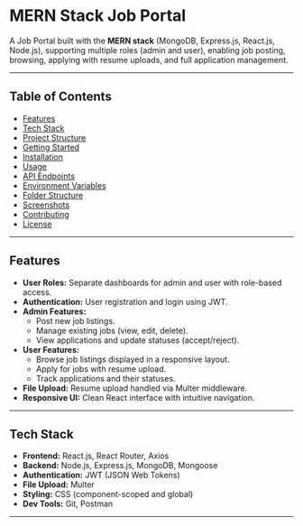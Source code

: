 # MERN Stack Job Portal

A Job Portal built with the **MERN stack** (MongoDB, Express.js, React.js, Node.js), supporting multiple roles (admin and user), enabling job posting, browsing, applying with resume uploads, and full application management.

---

## Table of Contents

- [Features](#features)
- [Tech Stack](#tech-stack)
- [Project Structure](#project-structure)
- [Getting Started](#getting-started)
- [Installation](#installation)
- [Usage](#usage)
- [API Endpoints](#api-endpoints)
- [Environment Variables](#environment-variables)
- [Folder Structure](#folder-structure)
- [Screenshots](#screenshots)
- [Contributing](#contributing)
- [License](#license)

---

## Features

- **User Roles:** Separate dashboards for admin and user with role-based access.
- **Authentication:** User registration and login using JWT.
- **Admin Features:**
  - Post new job listings.
  - Manage existing jobs (view, edit, delete).
  - View applications and update statuses (accept/reject).
- **User Features:**
  - Browse job listings displayed in a responsive layout.
  - Apply for jobs with resume upload.
  - Track applications and their statuses.
- **File Upload:** Resume upload handled via Multer middleware.
- **Responsive UI:** Clean React interface with intuitive navigation.

---

## Tech Stack

- **Frontend:** React.js, React Router, Axios
- **Backend:** Node.js, Express.js, MongoDB, Mongoose
- **Authentication:** JWT (JSON Web Tokens)
- **File Upload:** Multer
- **Styling:** CSS (component-scoped and global)
- **Dev Tools:** Git, Postman

---

